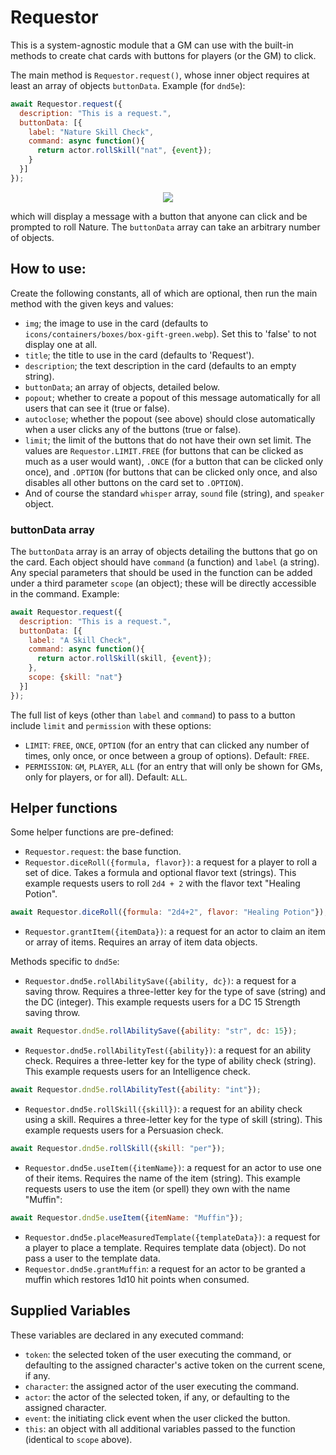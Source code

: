 # Requestor
This is a system-agnostic module that a GM can use with the built-in methods to create chat cards with buttons for players (or the GM) to click.

The main method is `Requestor.request()`, whose inner object requires at least an array of objects `buttonData`. Example (for `dnd5e`):

```js
await Requestor.request({
  description: "This is a request.",
  buttonData: [{
    label: "Nature Skill Check",
    command: async function(){
      return actor.rollSkill("nat", {event});
    }
  }]
});
```

<p align="center">
  <img src="https://i.imgur.com/uQgwh4B.png"/>
</p>

which will display a message with a button that anyone can click and be prompted to roll Nature. The `buttonData` array can take an arbitrary number of objects.

## How to use:
Create the following constants, all of which are optional, then run the main method with the given keys and values:
* `img`; the image to use in the card (defaults to `icons/containers/boxes/box-gift-green.webp`). Set this to 'false' to not display one at all.
* `title`; the title to use in the card (defaults to 'Request').
* `description`; the text description in the card (defaults to an empty string).
* `buttonData`; an array of objects, detailed below.
* `popout`; whether to create a popout of this message automatically for all users that can see it (true or false).
* `autoclose`; whether the popout (see above) should close automatically when a user clicks any of the buttons (true or false).
* `limit`; the limit of the buttons that do not have their own set limit. The values are `Requestor.LIMIT.FREE` (for buttons that can be clicked as much as a user would want), `.ONCE` (for a button that can be clicked only once), and `.OPTION` (for buttons that can be clicked only once, and also disables all other buttons on the card set to `.OPTION`).
* And of course the standard `whisper` array, `sound` file (string), and `speaker` object.

### buttonData array
The `buttonData` array is an array of objects detailing the buttons that go on the card. Each object should have `command` (a function) and `label` (a string). Any special parameters that should be used in the function can be added under a third parameter `scope` (an object); these will be directly accessible in the command. Example:

```js
await Requestor.request({
  description: "This is a request.",
  buttonData: [{
    label: "A Skill Check",
    command: async function(){
      return actor.rollSkill(skill, {event});
    },
    scope: {skill: "nat"}
  }]
});
```

The full list of keys (other than `label` and `command`) to pass to a button include `limit` and `permission` with these options:
* `LIMIT`: `FREE`, `ONCE`, `OPTION` (for an entry that can clicked any number of times, only once, or once between a group of options). Default: `FREE`.
* `PERMISSION`: `GM`, `PLAYER`, `ALL` (for an entry that will only be shown for GMs, only for players, or for all). Default: `ALL`.

## Helper functions

Some helper functions are pre-defined:
* `Requestor.request`: the base function.
* `Requestor.diceRoll({formula, flavor})`: a request for a player to roll a set of dice. Takes a formula and optional flavor text (strings). This example requests users to roll `2d4 + 2` with the flavor text "Healing Potion".
```js
await Requestor.diceRoll({formula: "2d4+2", flavor: "Healing Potion"});
```
* `Requestor.grantItem({itemData})`: a request for an actor to claim an item or array of items. Requires an array of item data objects.

Methods specific to `dnd5e`:
* `Requestor.dnd5e.rollAbilitySave({ability, dc})`: a request for a saving throw. Requires a three-letter key for the type of save (string) and the DC (integer). This example requests users for a DC 15 Strength saving throw.
```js
await Requestor.dnd5e.rollAbilitySave({ability: "str", dc: 15});
```
* `Requestor.dnd5e.rollAbilityTest({ability})`: a request for an ability check. Requires a three-letter key for the type of ability check (string). This example requests users for an Intelligence check.
```js
await Requestor.dnd5e.rollAbilityTest({ability: "int"});
```
* `Requestor.dnd5e.rollSkill({skill})`: a request for an ability check using a skill. Requires a three-letter key for the type of skill (string). This example requests users for a Persuasion check.
```js
await Requestor.dnd5e.rollSkill({skill: "per"});
```
* `Requestor.dnd5e.useItem({itemName})`: a request for an actor to use one of their items. Requires the name of the item (string). This example requests users to use the item (or spell) they own with the name "Muffin":
```js
await Requestor.dnd5e.useItem({itemName: "Muffin"});
```
* `Requestor.dnd5e.placeMeasuredTemplate({templateData})`: a request for a player to place a template. Requires template data (object). Do not pass a user to the template data.
* `Requestor.dnd5e.grantMuffin`: a request for an actor to be granted a muffin which restores 1d10 hit points when consumed.

## Supplied Variables
These variables are declared in any executed command:
* `token`: the selected token of the user executing the command, or defaulting to the assigned character's active token on the current scene, if any.
* `character`: the assigned actor of the user executing the command.
* `actor`: the actor of the selected token, if any, or defaulting to the assigned character.
* `event`: the initiating click event when the user clicked the button.
* `this`: an object with all additional variables passed to the function (identical to `scope` above).
